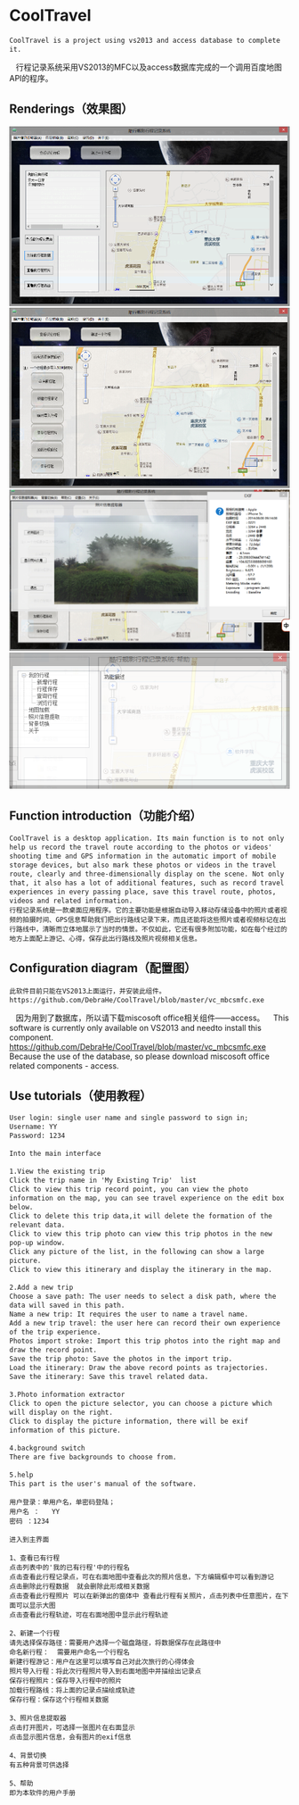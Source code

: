 # CoolTravel
    CoolTravel is a project using vs2013 and access database to complete it.
    行程记录系统采用VS2013的MFC以及access数据库完成的一个调用百度地图API的程序。
## Renderings（效果图）
![](https://github.com/DebraHe/CoolTravel/blob/master/Renderings（效果图）/查看以往行程.png)  
![](https://github.com/DebraHe/CoolTravel/blob/master/Renderings（效果图）/新建一个行程.png) 
![](https://github.com/DebraHe/CoolTravel/blob/master/Renderings（效果图）/照片信息提取器.png) 
![](https://github.com/DebraHe/CoolTravel/blob/master/Renderings（效果图）/帮助.png)
## Function introduction（功能介绍） 
```
CoolTravel is a desktop application. Its main function is to not only help us record the travel route according to the photos or videos' shooting time and GPS information in the automatic import of mobile storage devices, but also mark these photos or videos in the travel route, clearly and three-dimensionally display on the scene. Not only that, it also has a lot of additional features, such as record travel experiences in every passing place, save this travel route, photos, videos and related information.
行程记录系统是一款桌面应用程序。它的主要功能是根据自动导入移动存储设备中的照片或者视频的拍摄时间、GPS信息帮助我们把出行路线记录下来，而且还能将这些照片或者视频标记在出行路线中，清晰而立体地展示了当时的情景。不仅如此，它还有很多附加功能，如在每个经过的地方上面配上游记、心得，保存此出行路线及照片视频相关信息。
```
## Configuration diagram（配置图）
    此软件目前只能在VS2013上面运行，并安装此组件。
    https://github.com/DebraHe/CoolTravel/blob/master/vc_mbcsmfc.exe
    因为用到了数据库，所以请下载miscosoft office相关组件——access。
    This software is currently only available on VS2013 and needto install this component.
    https://github.com/DebraHe/CoolTravel/blob/master/vc_mbcsmfc.exe
    Because the use of the database, so please download miscosoft office related components - access.
## Use tutorials（使用教程）
```
User login: single user name and single password to sign in;
Username: YY
Password: 1234

Into the main interface

1.View the existing trip
Click the trip name in 'My Existing Trip'  list
Click to view this trip record point, you can view the photo information on the map, you can see travel experience on the edit box below.
Click to delete this trip data,it will delete the formation of the relevant data.
Click to view this trip photo can view this trip photos in the new pop-up window.
Click any picture of the list, in the following can show a large picture.
Click to view this itinerary and display the itinerary in the map.

2.Add a new trip
Choose a save path: The user needs to select a disk path, where the data will saved in this path.
Name a new trip: It requires the user to name a travel name.
Add a new trip travel: the user here can record their own experience of the trip experience.
Photos import stroke: Import this trip photos into the right map and draw the record point.
Save the trip photo: Save the photos in the import trip.
Load the itinerary: Draw the above record points as trajectories.
Save the itinerary: Save this travel related data.

3.Photo information extractor
Click to open the picture selector, you can choose a picture which will display on the right. 
Click to display the picture information, there will be exif information of this picture. 

4.background switch
There are five backgrounds to choose from.

5.help
This part is the user's manual of the software.

用户登录：单用户名，单密码登陆；
用户名 ：   YY
密码 ：1234

进入到主界面

1、查看已有行程 
点击列表中的'我的已有行程'中的行程名
点击查看此行程记录点，可在右面地图中查看此次的照片信息，下方编辑框中可以看到游记
点击删除此行程数据  就会删除此形成相关数据
点击查看此行程照片 可以在新弹出的窗体中 查看此行程有关照片，点击列表中任意图片，在下面可以显示大图
点击查看此行程轨迹，可在右面地图中显示此行程轨迹

2、新建一个行程 
请先选择保存路径：需要用户选择一个磁盘路径，将数据保存在此路径中
命名新行程：  需要用户命名一个行程名
新建行程游记：用户在这里可以填写自己对此次旅行的心得体会
照片导入行程：将此次行程照片导入到右面地图中并描绘出记录点
保存行程照片：保存导入行程中的照片
加载行程路线：将上面的记录点描绘成轨迹
保存行程：保存这个行程相关数据

3、照片信息提取器 
点击打开图片，可选择一张图片在右面显示
点击显示图片信息，会有图片的exif信息

4、背景切换
有五种背景可供选择

5、帮助 
即为本软件的用户手册
```
